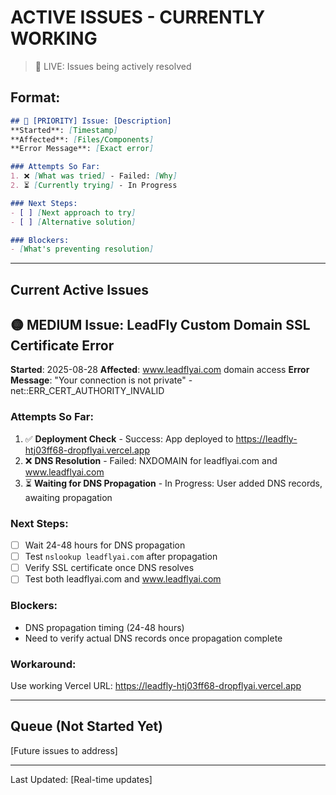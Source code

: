 # ACTIVE ISSUES - CURRENTLY WORKING
> 🔴 LIVE: Issues being actively resolved

## Format:
```markdown
## 🔴 [PRIORITY] Issue: [Description]
**Started**: [Timestamp]
**Affected**: [Files/Components]
**Error Message**: [Exact error]

### Attempts So Far:
1. ❌ [What was tried] - Failed: [Why]
2. ⏳ [Currently trying] - In Progress

### Next Steps:
- [ ] [Next approach to try]
- [ ] [Alternative solution]

### Blockers:
- [What's preventing resolution]
```

---

## Current Active Issues

## 🟡 MEDIUM Issue: LeadFly Custom Domain SSL Certificate Error
**Started**: 2025-08-28
**Affected**: www.leadflyai.com domain access
**Error Message**: "Your connection is not private" - net::ERR_CERT_AUTHORITY_INVALID

### Attempts So Far:
1. ✅ **Deployment Check** - Success: App deployed to https://leadfly-htj03ff68-dropflyai.vercel.app
2. ❌ **DNS Resolution** - Failed: NXDOMAIN for leadflyai.com and www.leadflyai.com
3. ⏳ **Waiting for DNS Propagation** - In Progress: User added DNS records, awaiting propagation

### Next Steps:
- [ ] Wait 24-48 hours for DNS propagation
- [ ] Test `nslookup leadflyai.com` after propagation
- [ ] Verify SSL certificate once DNS resolves
- [ ] Test both leadflyai.com and www.leadflyai.com

### Blockers:
- DNS propagation timing (24-48 hours)
- Need to verify actual DNS records once propagation complete

### Workaround:
Use working Vercel URL: https://leadfly-htj03ff68-dropflyai.vercel.app

---

## Queue (Not Started Yet)

[Future issues to address]

---

Last Updated: [Real-time updates]